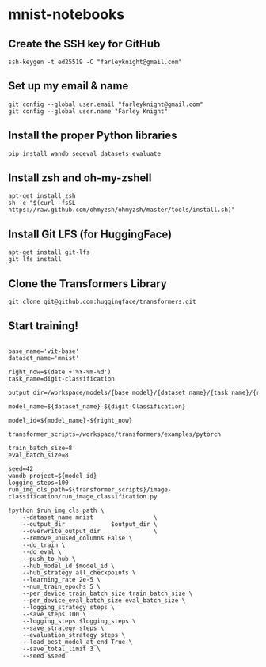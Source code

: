 # mnist-notebooks

## Create the SSH key for GitHub
```
ssh-keygen -t ed25519 -C "farleyknight@gmail.com" 
```

## Set up my email & name
```
git config --global user.email "farleyknight@gmail.com"
git config --global user.name "Farley Knight"
```

## Install the proper Python libraries
```
pip install wandb seqeval datasets evaluate
```

## Install zsh and oh-my-zshell
```
apt-get install zsh
sh -c "$(curl -fsSL https://raw.github.com/ohmyzsh/ohmyzsh/master/tools/install.sh)"
```

## Install Git LFS (for HuggingFace)
```
apt-get install git-lfs
git lfs install
```

## Clone the Transformers Library
```
git clone git@github.com:huggingface/transformers.git
```

## Start training!

```

base_name='vit-base'
dataset_name='mnist'

right_now=$(date +'%Y-%m-%d')
task_name=digit-classification

output_dir=/workspace/models/{base_model}/{dataset_name}/{task_name}/{right_now}

model_name=${dataset_name}-${digit-Classification}

model_id=${model_name}-${right_now}

transformer_scripts=/workspace/transformers/examples/pytorch

train_batch_size=8
eval_batch_size=8

seed=42
wandb_project=${model_id}
logging_steps=100
run_img_cls_path=${transformer_scripts}/image-classification/run_image_classification.py

!python $run_img_cls_path \
    --dataset_name mnist                 \
    --output_dir             $output_dir \
    --overwrite_output_dir               \
    --remove_unused_columns False \
    --do_train \
    --do_eval \
    --push_to_hub \
    --hub_model_id $model_id \
    --hub_strategy all_checkpoints \
    --learning_rate 2e-5 \
    --num_train_epochs 5 \
    --per_device_train_batch_size train_batch_size \
    --per_device_eval_batch_size eval_batch_size \
    --logging_strategy steps \
    --save_steps 100 \
    --logging_steps $logging_steps \
    --save_strategy steps \
    --evaluation_strategy steps \
    --load_best_model_at_end True \
    --save_total_limit 3 \
    --seed $seed
```


